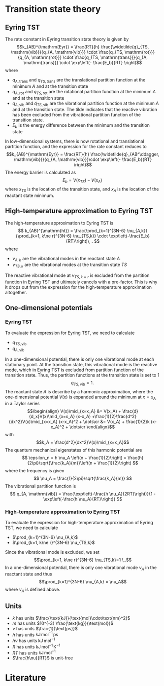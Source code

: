 # Transition state theory

## Eyring TST
The rate constant in Eyring transition state theory is given by
$$k_{AB}^{\mathrm{Eyr}} = \frac{RT}{h} \frac{\widetilde{q}_{TS, \mathrm{vib}}}{q_{A, \mathrm{vib}}} \cdot \frac{q_{TS, \mathrm{rot}}}{q_{A, \mathrm{rot}}} \cdot \frac{q_{TS, \mathrm{trans}}}{q_{A, \mathrm{trans}}} \cdot \exp\left(- \frac{E_b}{RT} \right)$$
where 
- $q_{A, \mathrm{trans}}$ and $q_{TS, \mathrm{trans}}$  are the translational partition function at the minimum $A$ and at the transition state
-  $q_{A, \mathrm{rot}}$  and $q_{TS, \mathrm{rot}}$ are the rotational partition function at the minimum $A$ and at the transition state
-  $q_{A, \mathrm{vib}}$ and $\widetilde{q}_{TS, \mathrm{vib}}$  are the vibrational partition function at the minimum $A$ and at the transition state. The tilde indicates that the reactive vibration has been excluded from the vibrational partition function of the transition state.
- $E_b$ is the energy difference between the minimum and the transition state

In low-dimensional systems, there is now rotational and translational partition function, and the expression for the rate constant reduces to
$$k_{AB}^{\mathrm{Eyr}} = \frac{RT}{h} \frac{\widetilde{q}_{AB^\ddagger, \mathrm{vib}}}{q_{A, \mathrm{vib}}}\cdot \exp\left(- \frac{E_b}{RT} \right)$$
The energy barrier is calculated as
$$ E_b = V(x_{TS}) - V(x_A)\, $$
where $x_{TS}$ is the location of the transition state, and $x_A$ is the location of the reactant state minimum. 

## High-temperature approximation to Eyring TST
The high-temperature approximation to Eyring TST is
$$	k_{AB}^{\mathrm{ht}} 
	= \frac{\prod_{k=1}^{3N-6}  \nu_{A,k}} 	{\prod_{k=1, k\ne r}^{3N-6} \nu_{TS,k}} \cdot \exp\left(-\frac{E_b}{RT}\right)\, . $$
where
- $\nu_{A,k}$ are the vibrational modes in the reactant state $A$
- $\nu_{TS,k}$ are the vibrational modes at the transition state $TS$

The reactive vibrational mode at $\nu_{TS, k=r}$ is excluded from the partition function in Eyring TST and ultimately cancels with a pre-factor. This is why it drops out from the expression for the high-temperature approximation altogether. 
## One-dimensional potentials
### Eyring TST
To evaluate the expression for Eyring TST, we need to calculate
- $q_{TS, \mathrm{vib}}$
- $q_{A, \mathrm{vib}}$

In a one-dimensional potential, there is only one vibrational mode at each stationary point. At the transition state, this vibrational mode is the reactive mode, which in Eyring TST is excluded from partition function of the transition state. Thus, the partition functions at the transition state is set to 1$$q_{TS, \mathrm{vib}} = 1\, .$$The reactant state $A$ is describe by a harmonic approximation, where the one-dimensional potential $V(x)$ is expanded around the minimum at $x=x_A$ in a Taylor series
$$\begin{align}
V(x)\mid_{x=x_A} &= V(x_A) + \frac{d}{d_x}V(x)\mid_{x=x_A} (x-x_A) +\frac{1}{2}\frac{d^2}{dx^2}V(x)\mid_{x=x_A} (x-x_A)^2 + \dots\cr
&= V(x_A) + \frac{1}{2}k (x-x_A)^2 + \dots\cr
\end{align}$$
with 
$$k_A = \frac{d^2}{dx^2}V(x)\mid_{x=x_A}$$
The quantum mechanical eigenstates of this harmonic potential are
$$
	\epsilon_n = h \nu_A  \left(n + \frac{1}{2}\right) = \frac{h}{2\pi}\sqrt{\frac{k_A}{m}}\left(n + \frac{1}{2}\right)
$$
where the frequency is given 
$$
	\nu_A = \frac{1}{2\pi}\sqrt{\frac{k_A}{m}}
$$
The vibrational partition function is
$$
	q_{A, \mathrm{vib}} 
	= \frac{\exp\left(-\frac{h \nu_A}{2RT}\right)}{1 - \exp\left(-\frac{h \nu_A}{RT}\right)}
$$
### High-temperature approximation to Eyring TST
To evaluate the expression for high-temperature approximation of Eyring TST, we need to calculate
- $\prod_{k=1}^{3N-6}  \nu_{A,k}$
- $\prod_{k=1, k\ne r}^{3N-6} \nu_{TS,k}$

Since the vibrational mode is excluded, we set 
$$\prod_{k=1, k\ne r}^{3N-6} \nu_{TS,k}=1 \,.$$
In a one-dimensional potential, there is only one vibrational mode $\nu_A$ in the reactant state and thus
$$\prod_{k=1}^{3N-6}  \nu_{A,k} = \nu_A$$
where $\nu_A$ is defined above.
## Units
- $k$ has units $\frac{\text{kJ}}{\text{mol}\cdot\text{nm}^2}$
- $m$ has units $10^{-3} \frac{\text{kg}}{\text{mol}}$
- $\nu$ has units $\frac{1}{\text{ps}}$
- $h$ has units $\mathrm{kJ}\,\mathrm{mol}^{−1}\,\mathrm{ps}$
- $h\nu$ has units $\mathrm{kJ}\,\mathrm{mol}^{−1}$
- $R$ has units $\mathrm{kJ}\, \mathrm{mol}^{-1}\, \mathrm{K}^{-1}$
- $RT$ has units $\mathrm{kJ}\, \mathrm{mol}^{-1}$
- $\frac{h\nu}{RT}$ is unit-free


# Literature
